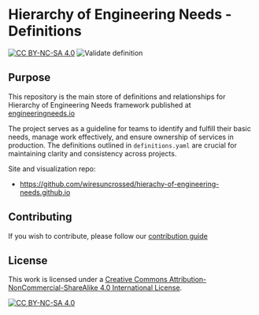 # Hierarchy of Engineering Needs - Definitions
[![CC BY-NC-SA 4.0][cc-by-nc-sa-shield]][cc-by-nc-sa]
![Validate definition](https://github.com/wiresuncrossed/hoen-definitions/actions/workflows/validate.yaml/badge.svg)

## Purpose
This repository is the main store of definitions and relationships
for Hierarchy of Engineering Needs framework published at
[engineeringneeds.io](https://engineeringneeds.io)

The project serves as a guideline for teams to identify and fulfill their basic needs, manage work effectively, and ensure ownership of services in production. The definitions outlined in `definitions.yaml` are crucial for maintaining clarity and consistency across projects.

Site and visualization repo:
- https://github.com/wiresuncrossed/hierachy-of-engineering-needs.github.io

## Contributing
If you wish to contribute, please follow our [contribution guide](./docs/CONTRIBUTING.md)

## License
This work is licensed under a
[Creative Commons Attribution-NonCommercial-ShareAlike 4.0 International License][cc-by-nc-sa].

[![CC BY-NC-SA 4.0][cc-by-nc-sa-image]][cc-by-nc-sa]

[cc-by-nc-sa]: http://creativecommons.org/licenses/by-nc-sa/4.0/
[cc-by-nc-sa-image]: https://licensebuttons.net/l/by-nc-sa/4.0/88x31.png
[cc-by-nc-sa-shield]: https://img.shields.io/badge/License-CC%20BY--NC--SA%204.0-lightgrey.svg
